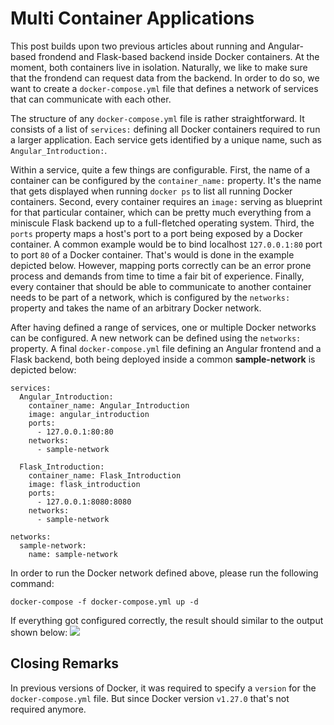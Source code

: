 <!--
date=2022-06-27
topic=Docker
series=Docker
series_section=4
summary=Describes how to build an application based on a minimal Flask backend and Angular frontend
-->

# Multi Container Applications

This post builds upon two previous articles about running and Angular-based frondend and Flask-based backend inside Docker containers. At the moment, both containers live in isolation. Naturally, we like to make sure that the frondend can request data from the backend. In order to do so, we want to create a <code>docker-compose.yml</code> file that defines a network of services that can communicate with each other.

The structure of any <code>docker-compose.yml</code> file is rather straightforward. It consists of a list of <code>services:</code> defining all Docker containers required to run a larger application. Each service gets identified by a unique name, such as <code>Angular_Introduction:</code>.

Within a service, quite a few things are configurable. First, the name of a container can be configured by the <code>container_name:</code> property. It's the name that gets displayed when running <code>docker ps</code> to list all running Docker containers. Second, every container requires an <code>image:</code> serving as blueprint for that particular container, which can be pretty much everything from a miniscule Flask backend up to a full-fletched operating system. Third, the <code>ports</code> property maps a host's port to a port being exposed by a Docker container. A common example would be to bind localhost <code>127.0.0.1:80</code> port to port <code>80</code> of a Docker container. That's would is done in the example depicted below. However, mapping ports correctly can be an error prone process and demands from time to time a fair bit of experience. Finally, every container that should be able to communicate to another container needs to be part of a network, which is configured by the <code>networks:</code> property and takes the name of an arbitrary Docker network.

After having defined a range of services, one or multiple Docker networks can be configured. A new network can be defined using the <code>networks:</code> property. A final <code>docker-compose.yml</code> file defining an Angular frontend and a Flask backend, both being deployed inside a common **sample-network** is depicted below:

```TS
services:
  Angular_Introduction:
    container_name: Angular_Introduction
    image: angular_introduction
    ports:
      - 127.0.0.1:80:80
    networks:
      - sample-network
  
  Flask_Introduction:
    container_name: Flask_Introduction
    image: flask_introduction
    ports:
      - 127.0.0.1:8080:8080
    networks:
      - sample-network

networks:
  sample-network:
    name: sample-network
```

In order to run the Docker network defined above, please run the following command:

```TS
docker-compose -f docker-compose.yml up -d
```

If everything got configured correctly, the result should similar to the output shown below:
<img class='almost-full-width' src='assets/posts/guides/multi-container-applications/hello-world.png'>

## Closing Remarks

In previous versions of Docker, it was required to specify a <code>version</code> for the <code>docker-compose.yml</code> file. But since Docker version <code>v1.27.0</code> that's not required anymore.

